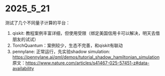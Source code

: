 # 2025_5_21

测试了几个不同量子计算的平台：
1. qiskit: 教程案例丰富详细，但使用受限（绑定美国信用卡可以解决，明天去借朋友的试试）
2. TorchQuantum：案例较少，生态不完善，和qiskit有联动
3. pennylane: 正常运行，先实验shadow simulation: https://pennylane.ai/qml/demos/tutorial_shadow_hamiltonian_simulation
    原文：https://www.nature.com/articles/s41467-025-57451-z#data-availability
